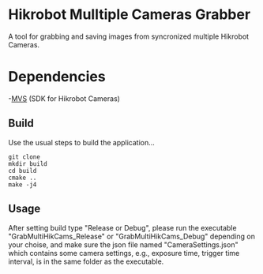 # Hikrobot Mulltiple Cameras Grabber

A tool for grabbing and saving images from syncronized multiple Hikrobot Cameras.

# Dependencies

-[MVS](https://www.hikrobotics.com/en/machinevision/service/download) (SDK for Hikrobot Cameras)

## Build

Use the usual steps to build the application...

```
git clone 
mkdir build
cd build
cmake ..
make -j4
```
## Usage

After setting build type "Release or Debug", please run the executable "GrabMultiHikCams_Release" or "GrabMultiHikCams_Debug" depending on your choise, 
and make sure the json file named "CameraSettings.json" which contains some camera settings, e.g., exposure time, trigger time interval, is in the same folder as the executable. 
